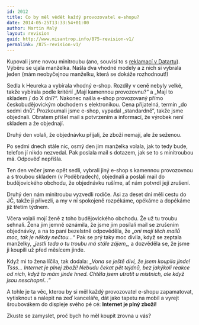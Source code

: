 ```yaml
---
id: 2012
title: Co by měl vědět každý provozovatel e-shopu?
date: 2014-05-25T13:33:54+01:00
author: Martin Malý
layout: revision
guid: http://www.misantrop.info/875-revision-v1/
permalink: /875-revision-v1/
---
```

Kupovali jsme novou minitroubu (ano, souvisí to s [reklamací v Datartu](http://strucny.misantrop.info/reklamace-pocesku-to-abys-nevysel-ze-cviku-pr)). Výběru se ujala manželka. Našla dva vhodné modely a z nich si vybrala jeden (mám neobyčejnou manželku, která se dokáže rozhodnout!)

Sedla k Heureka a vybírala vhodný e-shop. Rozdíly v ceně nebyly velké, takže vybírala podle kritérií &#8222;Mají kamennou provozovnu?&#8220; a &#8222;Mají to skladem / do X dní?&#8220;. Nakonec našla e-shop provozovaný přímo českobudějovickým obchodem s elektronikou. Cena přijatelná, termín &#8222;do sedmi dnů&#8220;. Prozkoumali jsme e-shop, vypadal &#8222;standardně&#8220;, takže jsme objednali. Obratem přišel mail s potvrzením a informací, že výrobek není skladem a že objednají.

Druhý den volali, že objednávku přijali, že zboží nemají, ale že seženou.

Po sedmi dnech stále nic, osmý den jim manželka volala, jak to tedy bude, telefon jí nikdo nezvedal. Pak poslala mail s dotazem, jak se to s minitroubou má. Odpověď nepřišla.

Ten den večer jsme opět sedli, vybrali jiný e-shop s kamennou provozovnou a s troubou skladem (v Poděbradech), objednali a poslali mail do budějovického obchodu, že objednávku rušíme, ať nám potvrdí její zrušení.

Druhý den nám minitroubu vyzvedli rodiče. Asi za deset dní měli cestu do JČ, takže ji přivezli, a my v ní spokojeně rozpékáme, opékáme a dopékáme již třetím týdnem.

Včera volali mojí ženě z toho budějovického obchodu. Že už tu troubu sehnali. Žena jim jemně oznámila, že jsme jim posílali mail se zrušením objednávky, a na to paní bezelstně odpověděla, že &#8222;_oni mají těch mailů moc, tak je někdy nečtou&#8230;_&#8220; Pak se prý taky moc divila, když se zeptala manželky, &#8222;_jestli teda o tu troubu má stále zájem_&#8222;, a dozvěděla se, že jsme ji koupili už před měsícem jinde.

Když mi to žena líčila, tak dodala: &#8222;_Vona se ještě diví, že jsem koupila jinde! Tsss&#8230; Internet je plnej zboží! Nebudu čekat pět tejdnů, bez jakýkoli reakce od nich, když to mám jinde hned. Chtěla jsem utratit u místních, ale když jsou neschopní&#8230;_&#8220;

A tohle je ta věc, kterou by si měl každý provozovatel e-shopu zapamatovat, vytisknout a nalepit na zeď kanceláře, dát jako tapetu na mobil a vyrejt šroubovákem do displeje svého pé cé: **Internet je plný zboží!**

Zkuste se zamyslet, proč bych ho měl koupit zrovna u vás?
